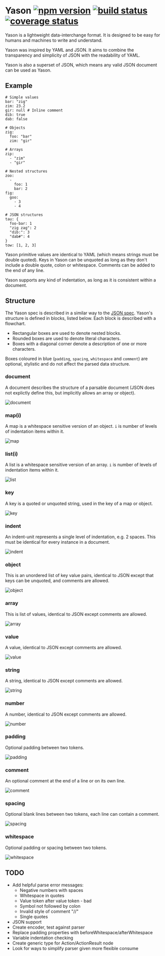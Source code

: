 # Yason [![npm version][npm-badge]][npm-url] [![build status][circle-badge]][circle-url] [![coverage status][coverage-badge]][coverage-url]

Yason is a lightweight data-interchange format. It is designed to be easy for humans and machines to write and understand.

Yason was inspired by YAML and JSON. It aims to combine the transparency and simplicity of JSON with the readability of YAML.

Yason is also a superset of JSON, which means any valid JSON document can be used as Yason.

## Example

```yason
# Simple values
bar: "zig"
zim: 23.2
gir: null # Inline comment
dib: true
dab: false

# Objects
zig:
  foo: "bar"
  zim: "gir"

# Arrays
zip:
  - "zim"
  - "gir"

# Nested structures
zoo:
  -
    foo: 1
    bar: 2
fig:
  goo:
    - 3
    - 4

# JSON structures
tau: {
  foo-bar: 1
  "zig zag": 2
  "dib:": 3
  "dab#": 4
}
tow: [1, 2, 3]
```

Yason primitive values are identical to YAML (which means strings must be double quoted). Keys in Yason can be unquoted as long as they don't include a double quote, colon or whitespace. Comments can be added to the end of any line.

Yason supports any kind of indentation, as long as it is consistent within a document.

## Structure

The Yason spec is described in a similar way to the [JSON spec](http://json.org/). Yason's structure is defined in blocks, listed below. Each block is described with a flowchart.

- Rectangular boxes are used to denote nested blocks.
- Rounded boxes are used to denote literal characters.
- Boxes with a diagonal corner denote a description of one or more characters.

Boxes coloured in blue (`padding`, `spacing`, `whitespace` and `comment`) are optional, stylistic and do not affect the parsed data structure.

### document

A document describes the structure of a parsable document (JSON does not explictly define this, but implicitly allows an array or object).

![document](diagrams/document.png)

### map(i)

A map is a whitespace sensitive version of an object. `i` is number of levels of indentation items within it.

![map](diagrams/map.png)

### list(i)

A list is a whitespace sensitive version of an array. `i` is number of levels of indentation items within it.

![list](diagrams/list.png)

### key

A key is a quoted or unquoted string, used in the key of a map or object.

![key](diagrams/key.png)

### indent

An indent-unit represents a single level of indentation, e.g. 2 spaces. This must be identical for every instance in a document.

![indent](diagrams/indent.png)

### object

This is an unordered list of key value pairs, identical to JSON except that keys can be unquoted, and comments are allowed.

![object](diagrams/object.png)

### array

This is list of values, identical to JSON except comments are allowed.

![array](diagrams/array.png)

### value

A value, identical to JSON except comments are allowed.

![value](diagrams/value.png)

### string

A string, identical to JSON except comments are allowed.

![string](diagrams/string.png)

### number

A number, identical to JSON except comments are allowed.

![number](diagrams/number.png)

### padding

Optional padding between two tokens.

![padding](diagrams/padding.png)

### comment

An optional comment at the end of a line or on its own line.

![comment](diagrams/comment.png)

### spacing

Optional blank lines between two tokens, each line can contain a comment.

![spacing](diagrams/spacing.png)

### whitespace

Optional padding or spacing between two tokens.

![whitespace](diagrams/whitespace.png)

## TODO

- Add helpful parse error messages:
  - Negative numbers with spaces
  - Whitespace in quotes
  - Value token after value token - bad
  - Symbol not followed by colon
  - Invalid style of comment "//"
  - Single quotes
- JSON support
- Create encoder, test against parser
- Replace padding properties with beforeWhitespace/afterWhitespace
- Variable indentation checking
- Create generic type for Action/ActionResult node
- Look for ways to simplify parser given more flexible consume

[npm-badge]: https://badge.fury.io/js/yason.svg
[npm-url]: https://www.npmjs.com/package/yason

[circle-badge]: https://circleci.com/gh/peterjwest/yason.svg?style=shield
[circle-url]: https://circleci.com/gh/peterjwest/yason

[coverage-badge]: https://coveralls.io/repos/peterjwest/yason/badge.svg?branch=main&service=github
[coverage-url]: https://coveralls.io/github/peterjwest/yason?branch=main
